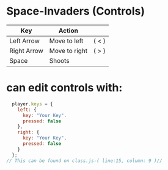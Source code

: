 # Space-Invaders (Controls)

| Key | Action |  |
| ------------- | ------------- | ------------- |
| Left Arrow | Move to left  | ( < ) |
| Right Arrow | Move to right  | ( > ) | 
| Space | Shoots |

# **can edit controls with:**

```javascript
  player.keys = {
    left: {
      key: "Your Key".
      pressed: false
    },
    right: {
      key: "Your Key",
      pressed: false
    }
  };
// This can be found on class.js-( line:15, column: 9 )//
```


